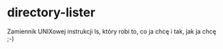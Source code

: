 # directory-lister
Zamiennik UNIXowej instrukcji ls, który robi to, co ja chcę i tak, jak ja chcę ;-)
